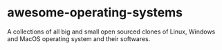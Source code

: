 # awesome-operating-systems
A collections of all big and small open sourced clones of Linux, Windows and MacOS operating system and their softwares.
